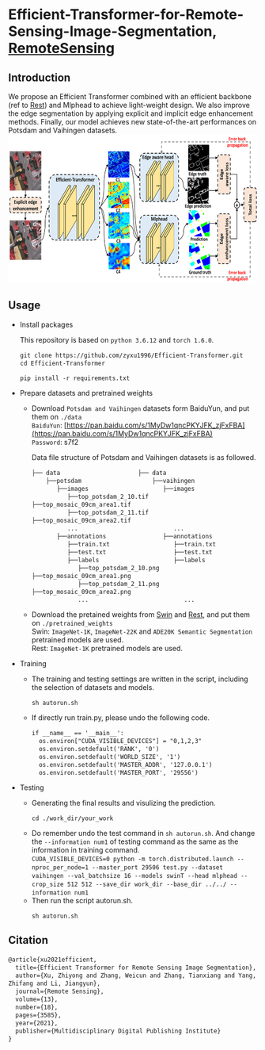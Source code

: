 # Efficient-Transformer-for-Remote-Sensing-Image-Segmentation, [RemoteSensing](https://www.mdpi.com/2072-4292/13/18/3585)
## Introduction 
We propose an Efficient Transformer combined with an efficient backbone (ref to [Rest](https://arxiv.org/pdf/2105.13677v3.pdf)) and Mlphead to achieve light-weight design. We also improve the edge segmentation by applying explicit and implicit edge enhancement methods. Finally, our model achieves new state-of-the-art performances on Potsdam and Vaihingen datasets.   
<img src="Efficient-Transformer.png" width="600" height="300" alt="Efficient-Transformer Framework"/><br/>
## Usage
* Install packages  

  This repository is based on `python 3.6.12` and `torch 1.6.0`.  
  
  ```
  git clone https://github.com/zyxu1996/Efficient-Transformer.git
  cd Efficient-Transformer  
  ```
  ```
  pip install -r requirements.txt
  ```
* Prepare datasets and pretrained weights  

  * Download `Potsdam and Vaihingen` datasets form BaiduYun, and put them on `./data `   
    `BaiduYun`: [https://pan.baidu.com/s/1MyDw1qncPKYJFK_zjFxFBA](https://pan.baidu.com/s/1MyDw1qncPKYJFK_zjFxFBA)  
    `Password`: s7f2 
    
    Data file structure of Potsdam and Vaihingen datasets is as followed.  
    ```
    ├── data                      ├── data
        ├──potsdam                    ├──vaihingen
           ├──images                     ├──images
              ├──top_potsdam_2_10.tif       ├──top_mosaic_09cm_area1.tif
              ├──top_potsdam_2_11.tif       ├──top_mosaic_09cm_area2.tif
              ...                           ...
           ├──annotations                ├──annotations
              ├──train.txt                  ├──train.txt
              ├──test.txt                   ├──test.txt
              ├──labels                     ├──labels
                 ├──top_potsdam_2_10.png       ├──top_mosaic_09cm_area1.png
                 ├──top_potsdam_2_11.png       ├──top_mosaic_09cm_area2.png
                 ...                           ...
    ```
  
  * Download the pretained weights from [Swin](https://github.com/microsoft/Swin-Transformer) and [Rest](https://github.com/wofmanaf/ResT), and put them on `./pretrained_weights`    
    Swin: `ImageNet-1K`, `ImageNet-22K` and `ADE20K Semantic Segmentation` pretrained models are used.  
    Rest: `ImageNet-1K` pretrained models are used.  
    
* Training

  * The training and testing settings are written in the script, including the selection of datasets and models.    
    ```
    sh autorun.sh
    ```
  * If directly run train.py, please undo the following code.
    ```
    if __name__ == '__main__':
      os.environ["CUDA_VISIBLE_DEVICES"] = "0,1,2,3"
      os.environ.setdefault('RANK', '0')
      os.environ.setdefault('WORLD_SIZE', '1')
      os.environ.setdefault('MASTER_ADDR', '127.0.0.1')
      os.environ.setdefault('MASTER_PORT', '29556')
    ```
* Testing
  * Generating the final results and visulizing the prediction.   
    ```
    cd ./work_dir/your_work
    ```
  * Do remember undo the test command in `sh autorun.sh`. And change the `--information num1` of testing command as the same as the information in training command.   
    `CUDA_VISIBLE_DEVICES=0 python -m torch.distributed.launch --nproc_per_node=1 --master_port 29506 test.py --dataset vaihingen --val_batchsize 16 --models swinT --head mlphead --crop_size 512 512 --save_dir work_dir --base_dir ../../ --information num1` 
  * Then run the script autorun.sh.  
    ```
    sh autorun.sh
    ```
  
## Citation
```
@article{xu2021efficient,
  title={Efficient Transformer for Remote Sensing Image Segmentation},
  author={Xu, Zhiyong and Zhang, Weicun and Zhang, Tianxiang and Yang, Zhifang and Li, Jiangyun},
  journal={Remote Sensing},
  volume={13},
  number={18},
  pages={3585},
  year={2021},
  publisher={Multidisciplinary Digital Publishing Institute}
}
```

    
    
  
